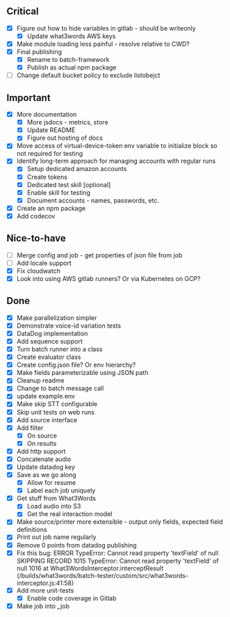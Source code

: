 ## Critical
- [X] Figure out how to hide variables in gitlab - should be writeonly
  - [X] Update what3words AWS keys
- [X] Make module loading less painful - resolve relative to CWD?
- [X] Final publishing
  - [X] Rename to batch-framework
  - [X] Publish as actual npm package
- [ ] Change default bucket policy to exclude listobejct

## Important
- [X] More documentation
  - [X] More jsdocs - metrics, store
  - [X] Update README
  - [X] Figure out hosting of docs
- [X] Move access of virtual-device-token env variable to initialize block so not required for testing
- [X] Identify long-term approach for managing accounts with regular runs
  - [X] Setup dedicated amazon accounts
  - [X] Create tokens
  - [X] Dedicated test skill [optional]
  - [X] Enable skill for testing
  - [X] Document accounts - names, passwords, etc.
- [X] Create an npm package
- [X] Add codecov

## Nice-to-have
- [ ] Merge config and job - get properties of json file from job
- [ ] Add locale support
- [X] Fix cloudwatch
- [X] Look into using AWS gitlab runners? Or via Kubernetes on GCP?

## Done
- [X] Make parallelization simpler
- [X] Demonstrate voice-id variation tests
- [X] DataDog implementation
- [X] Add sequence support
- [X] Turn batch runner into a class
- [X] Create evaluator class
- [X] Create config.json file? Or env hierarchy?
- [X] Make fields parameterizable using JSON path
- [X] Cleanup readme
- [X] Change to batch message call
- [X] update example.env
- [X] Make skip STT configurable
- [X] Skip unit tests on web runs
- [X] Add source interface
- [X] Add filter
  - [X] On source
  - [X] On results
- [X] Add http support
- [X] Concatenate audio
- [X] Update datadog key
- [X] Save as we go along
  - [X] Allow for resume
  - [X] Label each job uniquely
- [X] Get stuff from What3Words
  - [X] Load audio into S3
  - [X] Get the real interaction model
- [X] Make source/printer more extensible - output only fields, expected field definitions
- [X] Print out job name regularly
- [X] Remove 0 points from datadog publishing
- [X] Fix this bug: ERROR TypeError: Cannot read property 'textField' of null SKIPPING RECORD
      1015 TypeError: Cannot read property 'textField' of null
      1016     at What3WordsInterceptor.interceptResult (/builds/what3words/batch-tester/custom/src/what3words-interceptor.js:41:58)
- [X] Add more unit-tests
  - [X] Enable code coverage in Gitlab
- [X] Make job into _job
